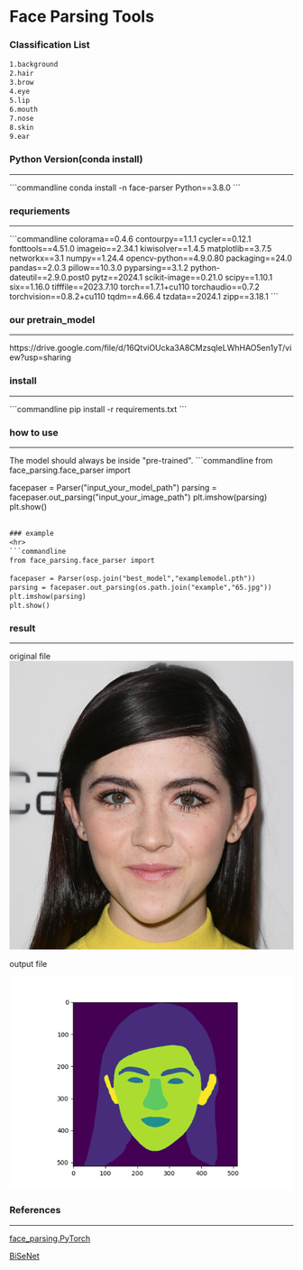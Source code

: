# Face Parsing Tools
### Classification List
    1.background
    2.hair
    3.brow
    4.eye
    5.lip
    6.mouth
    7.nose
    8.skin
    9.ear

### Python Version(conda install)
<hr>
```commandline
conda install -n face-parser Python==3.8.0
```

### requriements
<hr>
```commandline
colorama==0.4.6
contourpy==1.1.1
cycler==0.12.1
fonttools==4.51.0
imageio==2.34.1
kiwisolver==1.4.5
matplotlib==3.7.5
networkx==3.1
numpy==1.24.4
opencv-python==4.9.0.80
packaging==24.0
pandas==2.0.3
pillow==10.3.0
pyparsing==3.1.2
python-dateutil==2.9.0.post0
pytz==2024.1
scikit-image==0.21.0
scipy==1.10.1
six==1.16.0
tifffile==2023.7.10
torch==1.7.1+cu110
torchaudio==0.7.2
torchvision==0.8.2+cu110
tqdm==4.66.4
tzdata==2024.1
zipp==3.18.1
```

### our pretrain_model
<hr>
https://drive.google.com/file/d/16QtviOUcka3A8CMzsqIeLWhHAO5en1yT/view?usp=sharing


### install
<hr>
```commandline
pip install -r requirements.txt
```

### how to use
<hr>
The model should always be inside "pre-trained".
```commandline
from face_parsing.face_parser import 

facepaser = Parser("input_your_model_path")
parsing = facepaser.out_parsing("input_your_image_path")
plt.imshow(parsing)
plt.show()
```

### example
<hr>
```commandline
from face_parsing.face_parser import 

facepaser = Parser(osp.join("best_model","examplemodel.pth"))
parsing = facepaser.out_parsing(os.path.join("example","65.jpg"))
plt.imshow(parsing)
plt.show()
```
### result
<hr>
original file




<img src="example/65.jpg" width = 512, height = 512 >

output file

<img src="example/Figure_1.png" width = 512>

### References
<hr>

[face_parsing.PyTorch](https://github.com/zllrunning/face-parsing.PyTorch)

[BiSeNet](https://github.com/CoinCheung/BiSeNet)
